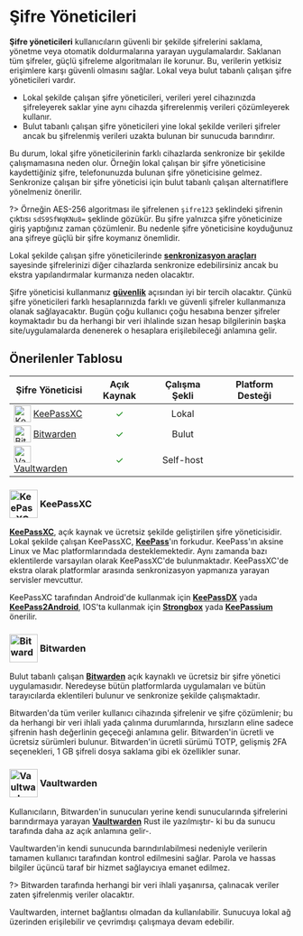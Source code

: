 <!-- NOTLAR
 - Bu kategoride lokal ve bulut tabanlı şifre yöneticileri ayrı ayrı eklenebilir- tek bir tabloda belirtilebilir ancak lokal ve bulut tabanlı şifre yöneticilerinin farkı anlatılmalıdır.
 - Tablo eklemeyi unutmayın
 - Uygun görseller eklemeyi unutmayın.
 - İçerik kuralları ve ekleme yapmak sayfalarını ziyaret edebilirsiniz -->

# Şifre Yöneticileri

**Şifre yöneticileri** kullanıcıların güvenli bir şekilde şifrelerini saklama, yönetme veya otomatik doldurmalarına yarayan uygulamalardır. Saklanan tüm şifreler, güçlü şifreleme algoritmaları ile korunur. Bu, verilerin yetkisiz erişimlere karşı güvenli olmasını sağlar. Lokal veya bulut tabanlı çalışan şifre yöneticileri vardır.

- Lokal şekilde çalışan şifre yöneticileri, verileri yerel cihazınızda şifreleyerek saklar yine aynı cihazda şifrerelenmiş verileri çözümleyerek kullanır.
- Bulut tabanlı çalışan şifre yöneticileri yine lokal şekilde verileri şifreler ancak bu şifrelenmiş verileri uzakta bulunan bir sunucuda barındırır.

Bu durum, lokal şifre yöneticilerinin farklı cihazlarda senkronize bir şekilde çalışmamasına neden olur. Örneğin lokal çalışan bir şifre yöneticisine kaydettiğiniz şifre, telefonunuzda bulunan şifre yöneticisine gelmez. Senkronize çalışan bir şifre yöneticisi için bulut tabanlı çalışan alternatiflere yönelmeniz önerilir.

?> Örneğin AES-256 algoritması ile şifrelenen `şifre123` şeklindeki şifrenin çıktısı `sdS9SfWqKNu8=` şeklinde gözükür. Bu şifre yalnızca şifre yöneticinize giriş yaptığınız zaman çözümlenir. Bu nedenle şifre yöneticisine koyduğunuz ana şifreye
güçlü bir şifre koymanız önemlidir.

Lokal şekilde çalışan şifre yöneticilerinde [**senkronizasyon araçları**](https://guvendekal.org/#/senkronizasyon) sayesinde şifrelerinizi diğer cihazlarda senkronize edebilirsiniz ancak bu ekstra yapılandırmalar kurmanıza neden olacaktır.

Şifre yöneticisi kullanmanız [**güvenlik**](https://guvendekal.org/#/guvenlik) açısından iyi bir tercih olacaktır. Çünkü şifre yöneticileri farklı hesaplarınızda farklı ve güvenli şifreler kullanmanıza olanak sağlayacaktır. Bugün çoğu kullanıcı çoğu hesabına benzer şifreler koymaktadır bu da herhangi bir veri ihlalinde sızan hesap bilgilerinin başka site/uygulamalarda denenerek o hesaplara erişilebileceği anlamına gelir.

## Önerilenler Tablosu

| Şifre Yöneticisi                                                                                                                                                                                                                                                            |             Açık Kaynak              | Çalışma Şekli |                                                                                                       Platform Desteği                                                                                                       |
| --------------------------------------------------------------------------------------------------------------------------------------------------------------------------------------------------------------------------------------------------------------------------- | :----------------------------------: | :-----------: | :--------------------------------------------------------------------------------------------------------------------------------------------------------------------------------------------------------------------------: |
| <img src="docs/images/keepassxc.png" alt="KeePassXC" style="width: 30px; height: 30px; vertical-align: middle; display: inline-block;"> <span style="vertical-align: middle; display: inline-block;"> [KeePassXC](https://keepassxc.org/) </span>                           | <span style="color: green;">✓</span> |     Lokal     |                                         <i class="fa-solid fa-globe"></i> <i class="fa-brands fa-windows"></i> <i class="fa-brands fa-apple"></i> <i class="fa-brands fa-linux"></i>                                         |
| <img src="docs/images/bitwarden.png" alt="Bitwarden" style="width: 30px; height: auto; vertical-align: middle; display: inline-block;"> <span style="vertical-align: middle; display: inline-block;"> [Bitwarden](https://bitwarden.com/) </span>                           | <span style="color: green;">✓</span> |     Bulut     | <i class="fa-solid fa-globe"></i> <i class="fa-brands fa-windows"></i> <i class="fa-brands fa-apple"></i> <i class="fa-brands fa-linux"></i> <i class="fa-brands fa-android"></i> <i class="fa-brands fa-app-store-ios"></i> |
| <img src="docs/images/vaultwarden.png" alt="Vaultwarden" style="width: 30px; height: 30px; vertical-align: middle; display: inline-block;"> <span style="vertical-align: middle; display: inline-block;"> [Vaultwarden](https://github.com/dani-garcia/vaultwarden) </span> | <span style="color: green;">✓</span> |   Self-host   |                  <i class="fa-brands fa-windows"></i> <i class="fa-brands fa-apple"></i> <i class="fa-brands fa-linux"></i> <i class="fa-brands fa-android"></i> <i class="fa-brands fa-app-store-ios"></i>                  |

### <span style="display: inline-block; vertical-align: middle;"><img src="docs/images/keepassxc.png" alt="KeePassXC" style="width: 50px; height: auto;"> </span> <span style="display: inline-block; vertical-align: middle;"> KeePassXC

[**KeePassXC**](https://keepassxc.org/), açık kaynak ve ücretsiz şekilde geliştirilen şifre yöneticisidir. Lokal şekilde çalışan KeePassXC, [**KeePass**](https://keepass.info/)'ın forkudur. KeePass'ın aksine Linux ve Mac platformlarındada desteklemektedir. Aynı zamanda bazı eklentilerde varsayılan olarak KeePassXC'de bulunmaktadır. KeePassXC'de ekstra olarak platformlar arasında senkronizasyon yapmanıza yarayan servisler mevcuttur.

KeePassXC tarafından Android'de kullanmak için [**KeePassDX**](https://play.google.com/store/apps/details?id=com.kunzisoft.keepass.free) yada [**KeePass2Android**](https://play.google.com/store/apps/details?id=keepass2android.keepass2android), IOS'ta kullanmak için [**Strongbox**](https://apps.apple.com/us/app/strongbox-password-manager/id897283731) yada [**KeePassium**](https://apps.apple.com/us/app/keepassium-keepass-passwords/id1435127111) önerilir.

### <span style="display: inline-block; vertical-align: middle;"><img src="docs/images/bitwarden.png" alt="Bitwarden" style="width: 50px; height: auto;"> </span> <span style="display: inline-block; vertical-align: middle;"> Bitwarden

Bulut tabanlı çalışan [**Bitwarden**](https://bitwarden.com/) açık kaynaklı ve ücretsiz bir şifre yönetici uygulamasıdır. Neredeyse bütün platformlarda uygulamaları ve bütün tarayıcılarda eklentileri bulunur ve senkronize şekilde çalışmaktadır.

Bitwarden'da tüm veriler kullanıcı cihazında şifrelenir ve şifre çözümlenir; bu da herhangi bir veri ihlali yada çalınma durumlarında, hırsızların eline sadece şifrenin hash değerlinin geçeceği anlamına gelir. Bitwarden'in ücretli ve ücretsiz sürümleri bulunur. Bitwarden'in ücretli sürümü TOTP, gelişmiş 2FA seçenekleri, 1 GB şifreli dosya saklama gibi ek özellikler sunar.

### <span style="display: inline-block; vertical-align: middle;"><img src="docs/images/vaultwarden.png" alt="Vaultwarden" style="width: 50px; height: auto;"> </span> <span style="display: inline-block; vertical-align: middle;"> Vaultwarden

Kullanıcıların, Bitwarden'in sunucuları yerine kendi sunucularında şifrelerini barındırmaya yarayan [**Vaultwarden**](https://github.com/dani-garcia/vaultwarden) Rust ile yazılmıştır- ki bu da sunucu tarafında daha az açık anlamına gelir-.

Vaultwarden'in kendi sunucunda barındırılabilmesi nedeniyle verilerin tamamen kullanıcı tarafından kontrol edilmesini sağlar. Parola ve hassas bilgiler üçüncü taraf bir hizmet sağlayıcıya emanet edilmez.

?> Bitwarden tarafında herhangi bir veri ihlali yaşanırsa, çalınacak veriler zaten şifrelenmiş veriler olacaktır.

Vaultwarden, internet bağlantısı olmadan da kullanılabilir. Sunucuya lokal ağ üzerinden erişilebilir ve çevrimdışı çalışmaya devam edebilir.
